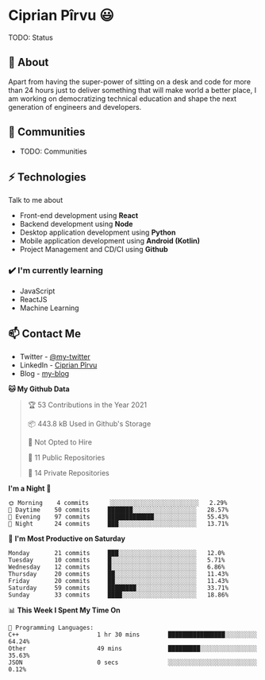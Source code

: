# Ciprian Pîrvu 😃

TODO: Status

## 🧐 About

Apart from having the super-power of sitting on a desk and code for more than 24 hours just to deliver something that will make world a better place, I am working on democratizing technical education and shape the next generation of engineers and developers.

## 👯 Communities

-   TODO: Communities

## ⚡ Technologies

Talk to me about

-   Front-end development using **React**
-   Backend development using **Node**
-   Desktop application development using **Python**
-   Mobile application development using **Android (Kotlin)**
-   Project Management and CD/CI using **Github**

### ✔️ I'm currently learning

-   JavaScript
-   ReactJS
-   Machine Learning

## 📫 Contact Me

-   Twitter - [@my-twitter]()
-   LinkedIn - [Ciprian Pîrvu](https://www.linkedin.com/in/p%C3%AErvu-ciprian-cristian-4415991b1/)
-   Blog - [my-blog]()

<!--START_SECTION:waka-->
**🐱 My Github Data** 

> 🏆 53 Contributions in the Year 2021
 > 
> 📦 443.8 kB Used in Github's Storage 
 > 
> 🚫 Not Opted to Hire
 > 
> 📜 11 Public Repositories 
 > 
> 🔑 14 Private Repositories  
 > 
**I'm a Night 🦉** 

```text
🌞 Morning    4 commits      ░░░░░░░░░░░░░░░░░░░░░░░░░   2.29% 
🌆 Daytime    50 commits     ███████░░░░░░░░░░░░░░░░░░   28.57% 
🌃 Evening    97 commits     █████████████░░░░░░░░░░░░   55.43% 
🌙 Night      24 commits     ███░░░░░░░░░░░░░░░░░░░░░░   13.71%

```
📅 **I'm Most Productive on Saturday** 

```text
Monday       21 commits     ███░░░░░░░░░░░░░░░░░░░░░░   12.0% 
Tuesday      10 commits     █░░░░░░░░░░░░░░░░░░░░░░░░   5.71% 
Wednesday    12 commits     █░░░░░░░░░░░░░░░░░░░░░░░░   6.86% 
Thursday     20 commits     ██░░░░░░░░░░░░░░░░░░░░░░░   11.43% 
Friday       20 commits     ██░░░░░░░░░░░░░░░░░░░░░░░   11.43% 
Saturday     59 commits     ████████░░░░░░░░░░░░░░░░░   33.71% 
Sunday       33 commits     ████░░░░░░░░░░░░░░░░░░░░░   18.86%

```


📊 **This Week I Spent My Time On** 

```text
💬 Programming Languages: 
C++                      1 hr 30 mins        ████████████████░░░░░░░░░   64.24% 
Other                    49 mins             █████████░░░░░░░░░░░░░░░░   35.63% 
JSON                     0 secs              ░░░░░░░░░░░░░░░░░░░░░░░░░   0.12%

```


<!--END_SECTION:waka-->
